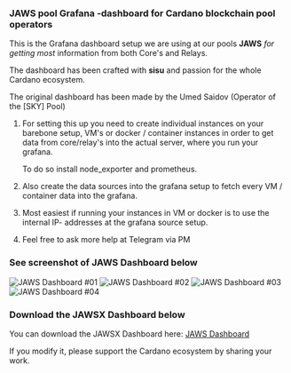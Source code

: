 ### JAWS pool Grafana -dashboard for Cardano blockchain pool operators

This is the Grafana dashboard setup we are using at our pools **JAWS** *for getting most*  information from both Core's and Relays.

The dashboard has been crafted with **sisu** and passion for the whole Cardano ecosystem.

The original dashboard has been made by the Umed Saidov (Operator of the [SKY] Pool)

1. For setting this up you need to create individual instances on your barebone setup, VM's or docker / container instances 
   in order to get data from core/relay's into the actual server, where you run your grafana.

   To do so install node_exporter and prometheus.

2. Also create the data sources into the grafana setup to fetch every VM / container data into the grafana.

3. Most easiest if running your instances in VM or docker is to use the internal IP- addresses at the grafana source setup.

4. Feel free to ask more help at Telegram via PM

### See screenshot of JAWS Dashboard below

![JAWS Dashboard #01](https://github.com/adajaws/JAWSX-Pool-Dashboard/raw/master/docs/JAWSX_dashboard_01.jpg)
![JAWS Dashboard #02](https://github.com/adajaws/JAWSX-Pool-Dashboard/raw/master/docs/JAWSX_dashboard_02.jpg)
![JAWS Dashboard #03](https://github.com/adajaws/JAWSX-Pool-Dashboard/raw/master/docs/JAWSX_dashboard_03.jpg)
![JAWS Dashboard #04](https://github.com/adajaws/JAWSX-Pool-Dashboard/raw/master/docs/JAWSX_dashboard_04.jpg)

### Download the JAWSX Dashboard below

You can download the JAWSX Dashboard here: [JAWS Dashboard](https://github.com/adajaws/JAWS-Pool-Dashboard/blob/master/src/JAWS-dashboard.json)

If you modify it, please support the Cardano ecosystem by sharing your work.
